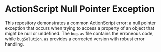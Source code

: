 # ActionScript Null Pointer Exception
This repository demonstrates a common ActionScript error: a null pointer exception that occurs when trying to access a property of an object that might be null or undefined. The `bug.as` file contains the erroneous code, while `bugSolution.as` provides a corrected version with robust error handling.